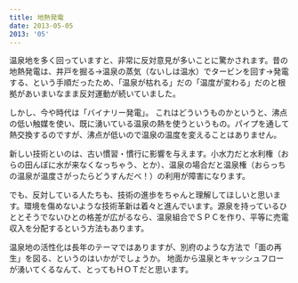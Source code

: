 ```yaml
---
title: 地熱発電
date: 2013-05-05
2013: '05'
---
```




温泉地を多く回っていますと、非常に反対意見が多いことに驚かされます。昔の地熱発電は、井戸を掘る→温泉の蒸気（ないしは温水）でタービンを回す→発電する、という手順だったため、「温泉が枯れる」だの「温度が変わる」だのと根拠があいまいなまま反対運動が続いていました。

しかし、今や時代は「バイナリー発電」。
​
これはどういうものかというと、沸点の低い触媒を使い、既に湧いている温泉の熱を使うというもの。パイプを通して熱交換するのですが、沸点が低いので温泉の温度を変えることはありません。

新しい技術といのは、古い慣習・慣行に影響を与えます。小水力だと水利権（おらの田んぼに水が来なくなっちゃう、とか）、温泉の場合だと温泉権（おらっちの温泉が温度さがったらどうすんだべ！）の利用が障害になります。

でも、反対している人たちも、技術の進歩をちゃんと理解してほしいと思います。環境を傷めないような技術革新は着々と進んでいます。源泉を持っているひととそうでないひとの格差が広がるなら、温泉組合でＳＰＣを作り、平等に売電収入を分配するという方法もあります。

温泉地の活性化は長年のテーマではありますが、別府のような方法で「面の再生」を図る、というのはいかがでしょうか。
地面から温泉とキャッシュフローが湧いてくるなんて、とってもＨＯＴだと思います。
